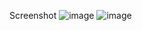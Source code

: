 Screenshot
![image](https://user-images.githubusercontent.com/95701554/149658385-dbdf95e6-d3d3-4552-9fa5-dc41ab66072c.png)
![image](https://user-images.githubusercontent.com/95701554/149719080-a35e6872-cb1d-4659-a8e5-57f0558739ca.png)
